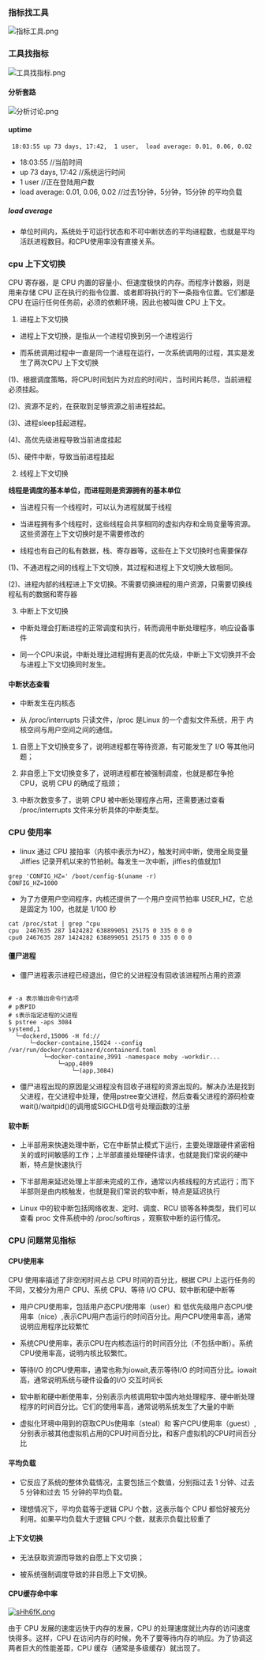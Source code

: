 ### 指标找工具

![指标工具.png](https://i.loli.net/2021/05/15/TA6ZkVJNcUtr54v.png)

### 工具找指标

![工具找指标.png](https://i.loli.net/2021/05/15/xX8UpiLZwtfTPu6.png)
#### 分析套路

![分析讨论.png](https://i.loli.net/2021/05/15/3UrkNhs6vcgqEzW.png)

#### uptime

````
 18:03:55 up 73 days, 17:42,  1 user,  load average: 0.01, 0.06, 0.02
````

- 18:03:55 //当前时间
- up 73 days, 17:42 //系统运行时间
- 1 user //正在登陆用户数
- load average: 0.01, 0.06, 0.02 //过去1分钟，5分钟，15分钟 的平均负载

##### load average

- 单位时间内，系统处于可运行状态和不可中断状态的平均进程数，也就是平均活跃进程数目。和CPU使用率没有直接关系。

### cpu 上下文切换

CPU 寄存器，是 CPU 内置的容量小、但速度极快的内存。而程序计数器，则是用来存储 CPU 正在执行的指令位置、或者即将执行的下一条指令位置。它们都是 CPU 在运行任何任务前，必须的依赖环境，因此也被叫做 CPU 上下文。

1. 进程上下文切换

- 进程上下文切换，是指从一个进程切换到另一个进程运行

- 而系统调用过程中一直是同一个进程在运行，一次系统调用的过程，其实是发生了两次CPU 上下文切换

(1)、根据调度策略，将CPU时间划片为对应的时间片，当时间片耗尽，当前进程必须挂起。

(2)、资源不足的，在获取到足够资源之前进程挂起。

(3)、进程sleep挂起进程。

(4)、高优先级进程导致当前进度挂起

(5)、硬件中断，导致当前进程挂起

2. 线程上下文切换

**线程是调度的基本单位，而进程则是资源拥有的基本单位**

- 当进程只有一个线程时，可以认为进程就属于线程

- 当进程拥有多个线程时，这些线程会共享相同的虚拟内存和全局变量等资源。这些资源在上下文切换时是不需要修改的

- 线程也有自己的私有数据，栈、寄存器等，这些在上下文切换时也需要保存

(1)、不通进程之间的线程上下文切换，其过程和进程上下文切换大致相同。

(2)、进程内部的线程进上下文切换。不需要切换进程的用户资源，只需要切换线程私有的数据和寄存器

3. 中断上下文切换

- 中断处理会打断进程的正常调度和执行，转而调用中断处理程序，响应设备事件

- 同一个CPU来说，中断处理比进程拥有更高的优先级，中断上下文切换并不会与进程上下文切换同时发生。

#### 中断状态查看

- 中断发生在内核态

- 从 /proc/interrupts 只读文件，/proc 是Linux 的一个虚拟文件系统，用于 内核空间与用户空间之间的通信。

1. 自愿上下文切换变多了，说明进程都在等待资源，有可能发生了 I/O 等其他问题；

2. 非自愿上下文切换变多了，说明进程都在被强制调度，也就是都在争抢 CPU，说明 CPU 的确成了瓶颈；

3. 中断次数变多了，说明 CPU 被中断处理程序占用，还需要通过查看 /proc/interrupts 文件来分析具体的中断类型。

### CPU 使用率

- linux 通过 CPU 接拍率（内核中表示为HZ），触发时间中断，使用全局变量 Jiffies 记录开机以来的节拍树。每发生一次中断，jiffies的值就加1

````
grep 'CONFIG_HZ=' /boot/config-$(uname -r)
CONFIG_HZ=1000

````

- 为了方便用户空间程序，内核还提供了一个用户空间节拍率 USER_HZ，它总是固定为 100，也就是 1/100 秒

````
cat /proc/stat | grep ^cpu
cpu  2467635 287 1424282 638899051 25175 0 335 0 0 0
cpu0 2467635 287 1424282 638899051 25175 0 335 0 0 0

````

#### 僵尸进程

- 僵尸进程表示进程已经退出，但它的父进程没有回收该进程所占用的资源

````

# -a 表示输出命令行选项
# p表PID
# s表示指定进程的父进程
$ pstree -aps 3084
systemd,1
  └─dockerd,15006 -H fd://
      └─docker-containe,15024 --config /var/run/docker/containerd/containerd.toml
          └─docker-containe,3991 -namespace moby -workdir...
              └─app,4009
                  └─(app,3084)

````

- 僵尸进程出现的原因是父进程没有回收子进程的资源出现的。解决办法是找到父进程，在父进程中处理，使用pstree查父进程，然后查看父进程的源码检查wait()/waitpid()的调用或SIGCHLD信号处理函数的注册

#### 软中断

- 上半部用来快速处理中断，它在中断禁止模式下运行，主要处理跟硬件紧密相关的或时间敏感的工作；上半部直接处理硬件请求，也就是我们常说的硬中断，特点是快速执行

- 下半部用来延迟处理上半部未完成的工作，通常以内核线程的方式运行；而下半部则是由内核触发，也就是我们常说的软中断，特点是延迟执行

- Linux 中的软中断包括网络收发、定时、调度、RCU 锁等各种类型，我们可以查看 proc 文件系统中的 /proc/softirqs ，观察软中断的运行情况。

### CPU 问题常见指标

#### CPU使用率

CPU 使用率描述了非空闲时间占总 CPU 时间的百分比，根据 CPU 上运行任务的不同，又被分为用户 CPU、系统 CPU、等待 I/O CPU、软中断和硬中断等

- 用户CPU使用率，包括用户态CPU使用率（user）和 低优先级用户态CPU使用率（nice）,表示CPU用户态运行的时间百分比。用户CPU使用率高，通常说明应用程序比较繁忙

- 系统CPU使用率，表示CPU在内核态运行的时间百分比（不包括中断）。系统CPU使用率高，说明内核比较繁忙。

- 等待I/O 的CPU使用率，通常也称为iowait,表示等待I/O 的时间百分比。iowait高，通常说明系统与硬件设备的I/O 交互时间长

- 软中断和硬中断使用率，分别表示内核调用软中国内地处理程序、硬中断处理程序的时间百分比。它们的使用率高，通常说明系统发生了大量的中断

- 虚拟化环境中用到的窃取CPUs使用率（steal）和 客户CPU使用率（guest）,分别表示被其他虚拟机占用的CPU时间百分比，和客户虚拟机的CPU时间百分比

#### 平均负载

- 它反应了系统的整体负载情况，主要包括三个数值，分别指过去 1 分钟、过去 5 分钟和过去 15 分钟的平均负载。

- 理想情况下，平均负载等于逻辑 CPU 个数，这表示每个 CPU 都恰好被充分利用。如果平均负载大于逻辑 CPU 个数，就表示负载比较重了

#### 上下文切换

- 无法获取资源而导致的自愿上下文切换；

- 被系统强制调度导致的非自愿上下文切换。

#### CPU缓存命中率

[![sHh6fK.png](https://s3.ax1x.com/2021/01/24/sHh6fK.png)](https://imgchr.com/i/sHh6fK)

由于 CPU 发展的速度远快于内存的发展，CPU 的处理速度就比内存的访问速度快得多。这样，CPU 在访问内存的时候，免不了要等待内存的响应。为了协调这两者巨大的性能差距，CPU 缓存（通常是多级缓存）就出现了。

